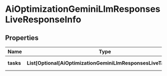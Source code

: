 # AiOptimizationGeminiLlmResponsesLiveResponseInfo


## Properties

| Name | Type | Description | Notes |
|------------ | ------------- | ------------- | -------------|
**tasks** | **List[Optional[AiOptimizationGeminiLlmResponsesLiveTaskInfo]]** | array of tasks |[optional]|